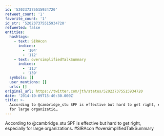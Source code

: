 ```yaml
---
id: '520237375515934720'
retweet_count: '1'
favorite_count: '1'
id_str: '520237375515934720'
retweeted: false
entities:
  hashtags:
    - text: SIRAcon
      indices:
        - '104'
        - '112'
    - text: oversimplifiedTalkSummary
      indices:
        - '113'
        - '139'
  symbols: []
  user_mentions: []
  urls: []
original_url: https://twitter.com/jth/status/520237375515934720
date: '2014-10-09T15:40:30.000Z'
title: >-
  According to @cambridge_stu SPF is effective but hard to get right, especially
  for large organizatio…
---
```


According to @cambridge_stu SPF is effective but hard to get right, especially for large organizations. #SIRAcon #oversimplifiedTalkSummary